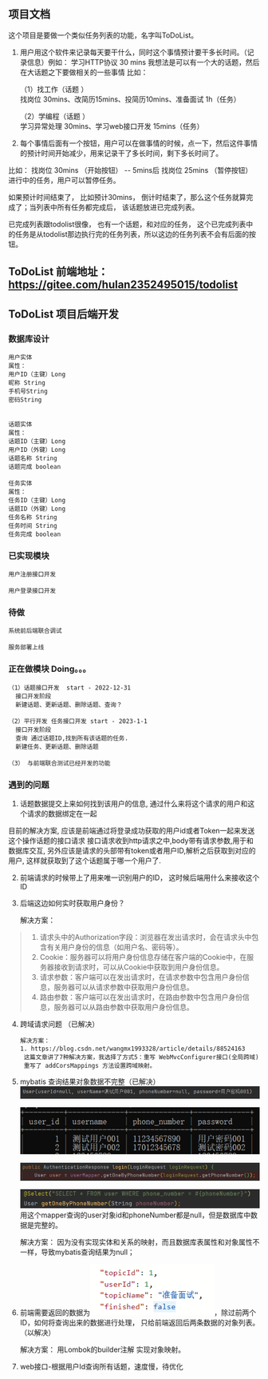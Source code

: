 ## 项目文档
这个项目是要做一个类似任务列表的功能，名字叫ToDoList。

1. 用户用这个软件来记录每天要干什么，同时这个事情预计要干多长时间。（记录信息）例如： 学习HTTP协议  30 mins
   我想法是可以有一个大的话题，然后在大话题之下要做相关的一些事情
   比如：
   
    （1）找工作（话题 ）  
   找岗位 30mins、改简历15mins、投简历10mins、准备面试 1h（任务）

    （2）学编程（话题 ）  
    学习异常处理 30mins、学习web接口开发 15mins（任务）

3. 每个事情后面有一个按钮，用户可以在做事情的时候，点一下，然后这件事情的预计时间开始减少，用来记录干了多长时间，剩下多长时间了。

比如： 找岗位 30mins （开始按钮）  --  5mins后  找岗位 25mins （暂停按钮）
进行中的任务，用户可以暂停任务。

如果预计时间结束了， 比如预计30mins， 倒计时结束了，那么这个任务就算完成了；当列表中所有任务都完成后， 该话题放进已完成列表。

已完成列表跟todolist很像， 也有一个话题，和对应的任务， 这个已完成列表中的任务是从todolist那边执行完的任务列表，所以这边的任务列表不会有后面的按钮。
## ToDoList 前端地址：https://gitee.com/hulan2352495015/todolist

## ToDoList 项目后端开发
### 数据库设计

    用户实体
    属性：
    用户ID（主键）Long
    昵称 String
    手机号String
    密码String


    话题实体
    属性：
    话题ID（主键）Long
    用户ID（外键）Long
    话题名称 String
    话题完成 boolean

    任务实体
    属性：
    任务ID（主键）Long
    话题ID（外键）Long
    任务名称 String
    任务时间 String
    任务完成 boolean

### 已实现模块
    用户注册接口开发
    
    用户登录接口开发
### 待做
    
    系统前后端联合调试

    服务部署上线

### 正在做模块 Doing。。。
    
    （1）话题接口开发  start - 2022-12-31
      接口开发阶段      
      新建话题、更新话题、删除话题、查询？

    （2）平行开发 任务接口开发 start - 2023-1-1
      接口开发阶段
      查询 通过话题ID,找到所有该话题的任务.
      新建任务、更新话题、删除话题

    （3） 与前端联合测试已经开发的功能
      

### 遇到的问题
1. 话题数据提交上来如何找到该用户的信息, 通过什么来将这个请求的用户和这个请求的数据绑定在一起

目前的解决方案, 应该是前端通过将登录成功获取的用户id或者Token一起来发送这个操作话题的接口请求
接口请求收到http请求之中,body带有请求参数,用于和数据库交互, 另外应该是请求的头部带有token或者用户ID,解析之后获取到对应的用户,
这样就获取到了这个话题属于哪一个用户了.

2. 前端请求的时候带上了用来唯一识别用户的ID， 这时候后端用什么来接收这个ID

3. 后端这边如何实时获取用户身份？

    解决方案：
>1. 请求头中的Authorization字段：浏览器在发出请求时，会在请求头中包含有关用户身份的信息（如用户名、密码等）。
>2. Cookie：服务器可以将用户身份信息存储在客户端的Cookie中，在服务器接收到请求时，可以从Cookie中获取到用户身份信息。
>3. 请求参数：客户端可以在发出请求时，在请求参数中包含用户身份信息，服务器可以从请求参数中获取用户身份信息。
>4. 路由参数：客户端可以在发出请求时，在路由参数中包含用户身份信息，服务器可以从路由参数中获取用户身份信息。

4. 跨域请求问题 （已解决）

       解决方案：
       1. https://blog.csdn.net/wangmx1993328/article/details/88524163
        这篇文章讲了7种解决方案，我选择了方式5：重写 WebMvcConfigurer接口(全局跨域) 
        重写了 addCorsMappings 方法设置跨域映射。

5. mybatis 查询结果对象数据不完整（已解决）
      ![img.png](img.png)
      
      ![img_1.png](img_1.png)
      
      ![img_2.png](img_2.png)

      ![img_3.png](img_3.png)
      用这个mapper查询的user对象id和phoneNumber都是null，但是数据库中数据是完整的。

      解决方案：
       因为没有实现实体和关系的映射，而且数据库表属性和对象属性不一样，导致mybatis查询结果为null；

6. 前端需要返回的数据为![img_5.png](img_5.png)，除过前两个ID，如何将查询出来的数据进行处理，
   只给前端返回后两条数据的对象列表。（以解决）

    解决方案： 用Lombok的builder注解 实现对象映射。

7. web接口-根据用户Id查询所有话题，速度慢，待优化 
